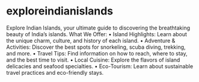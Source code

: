 # exploreindianislands
Explore Indian Islands, your ultimate guide to discovering the breathtaking beauty of India’s islands.
What We Offer:
	•	Island Highlights: Learn about the unique charm, culture, and history of each island.
	•	Adventure & Activities: Discover the best spots for snorkeling, scuba diving, trekking, and more.
	•	Travel Tips: Find information on how to reach, where to stay, and the best time to visit.
	•	Local Cuisine: Explore the flavors of island delicacies and seafood specialties.
	•	Eco-Tourism: Learn about sustainable travel practices and eco-friendly stays.

